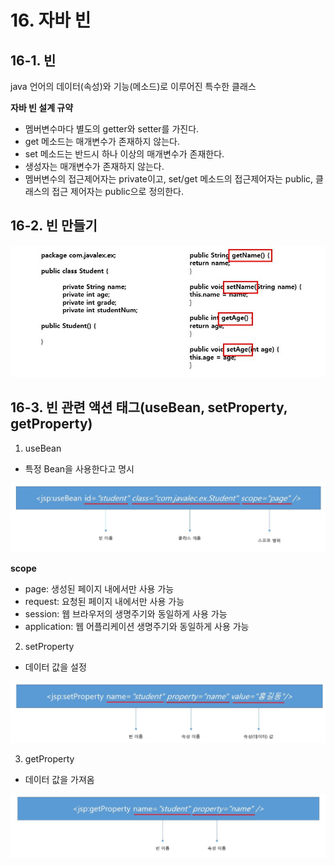 # 16. 자바 빈

## 16-1. 빈

java 언어의 데이터(속성)와 기능(메소드)로 이루어진 특수한 클래스

**자바 빈 설계 규약**

* 멤버변수마다 별도의 getter와 setter를 가진다.
* get 메소드는 매개변수가 존재하지 않는다.
* set 메소드는 반드시 하나 이상의 매개변수가 존재한다.
* 생성자는 매개변수가 존재하지 않는다.
* 멤버변수의 접근제어자는 private이고, set/get 메소드의 접근제어자는 public, 클래스의 접근 제어자는 public으로 정의한다.



## 16-2. 빈 만들기

![16-1_java](./img/16-1_java.JPG)



## 16-3. 빈 관련 액션 태그(useBean, setProperty, getProperty)

1. useBean

* 특정 Bean을 사용한다고 명시

![16-2_java](./img/16-2_java.JPG)

**scope**

* page: 생성된 페이지 내에서만 사용 가능
* request: 요청된 페이지 내에서만 사용 가능
* session: 웹 브라우저의 생명주기와 동일하게 사용 가능
* application: 웹 어플리케이션 생명주기와 동일하게 사용 가능

2. setProperty

* 데이터 값을 설정

![16-3_java](./img/16-3_java.JPG)

3. getProperty

* 데이터 값을 가져옴

![16-4_java](./img/16-4_java.JPG)

